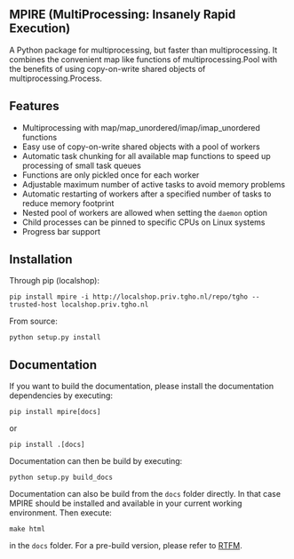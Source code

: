 MPIRE (MultiProcessing: Insanely Rapid Execution)
-------------------------------------------------

A Python package for multiprocessing, but faster than multiprocessing. It combines the convenient map like functions
of multiprocessing.Pool with the benefits of using copy-on-write shared objects of multiprocessing.Process.

Features
--------

- Multiprocessing with map/map_unordered/imap/imap_unordered functions
- Easy use of copy-on-write shared objects with a pool of workers
- Automatic task chunking for all available map functions to speed up processing of small task queues
- Functions are only pickled once for each worker
- Adjustable maximum number of active tasks to avoid memory problems
- Automatic restarting of workers after a specified number of tasks to reduce memory footprint
- Nested pool of workers are allowed when setting the ``daemon`` option
- Child processes can be pinned to specific CPUs on Linux systems
- Progress bar support

Installation
------------

Through pip (localshop):

```
pip install mpire -i http://localshop.priv.tgho.nl/repo/tgho --trusted-host localshop.priv.tgho.nl
```

From source:

```
python setup.py install
```

Documentation
-------------

If you want to build the documentation, please install the documentation dependencies by executing:

```
pip install mpire[docs]
```

or 

```
pip install .[docs]
```

Documentation can then be build by executing:

```
python setup.py build_docs
```

Documentation can also be build from the ``docs`` folder directly. In that case MPIRE should be installed and available
in your current working environment. Then execute:

```
make html
```

in the ``docs`` folder. For a pre-build version, please refer to [RTFM](https://rtfm.tgho.nl/mpire).
